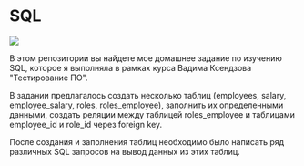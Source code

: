 # SQL
![](https://lh3.googleusercontent.com/-v5LSZJbYI7E/YFdIchHdrnI/AAAAAAAAml0/hAwPRbMOpmEtd-0VA27zB4GS9O0a2kUzQCLcBGAsYHQ/image.png)

В этом репозитории вы найдете мое домашнее задание по изучению SQL, которое я выполняла в рамках курса Вадима Ксендзова "Тестирование ПО". 

В задании предлагалось создать несколько таблиц (employees, salary, employee_salary, roles, roles_employee), заполнить их определенными данными, создать реляции между таблицей roles_employee и таблицами employee_id и role_id через foreign key. 

После создания и заполнения таблиц необходимо было написать ряд различных SQL запросов на вывод данных из этих таблиц.
